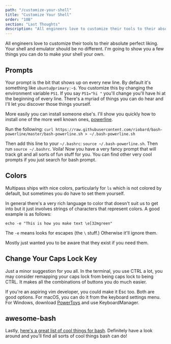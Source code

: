 ```yaml
---
path: "/customize-your-shell"
title: "Customize Your Shell"
order: "10B"
section: "Last Thoughts"
description: "All engineers love to customize their tools to their absolute perfect liking. Their shells should be no different. Brian shows how to do a few things to make customize bash."
---
```


All engineers love to customize their tools to their absolute perfect liking. Your shell and emulator should be no different. I'm going to show you a few things you can do to make your shell your own.

## Prompts

Your prompt is the bit that shows up on every new line. By default it's something like `ubuntu@primary:~$`. You customize this by changing the environment variable `PS1`. If you say `PS1="hi "` you'll change you'll have hi at the beginning of every line. There's a myriad of things you can do hear and I'll let you discover those things yourself.

More easily you can install someone else's. I'll show you quickly how to install one of the more well known ones, [powerline][powerline].

Run the following: `curl https://raw.githubusercontent.com/riobard/bash-powerline/master/bash-powerline.sh > ~/.bash-powerline.sh`

Then add this line to your `~/.bashrc`: `source ~/.bash-powerline.sh`. Then run `source ~/.bashrc`. Voila! Now you have a very fancy prompt that will track git and all sorts of fun stuff for you. You can find other very cool prompts if you just search for bash prompt.

## Colors

Multipass ships with nice colors, particularly for `ls` which is not colored by default, but sometimes you do have to set them yourself.

In general there's a very rich language to color that doesn't suit us to get into but it just involves strings of characters that represent colors. A good example is as follows:

```
echo -e "This is how you make text \e[32mgreen"
```

The `-e` means looks for escapes (the `\` stuff.) Otherwise it'll ignore them.

Mostly just wanted you to be aware that they exist if you need them.

## Change Your Caps Lock Key

Just a minor suggestion for you all. In the terminal, you use CTRL a lot, you may consider remapping your caps lock from being caps lock to being CTRL. It makes all the combinations of buttons you do much easier.

If you're an aspiring vim developer, you could make it Esc too. Both are good options. For macOS, you can do it from the keyboard settings menu. For Windows, download [PowerToys][pt] and use KeyboardManager.

## awesome-bash

Lastly, [here's a great list of cool things for bash][awesome]. Definitely have a look around and you'll find all sorts of cool things bash can do!

[powerline]: https://github.com/riobard/bash-powerline
[bash]: https://github.com/awesome-lists/awesome-bash
[pt]: https://github.com/microsoft/PowerToys#keyboard-manager
[awesome]: https://github.com/awesome-lists/awesome-bash
